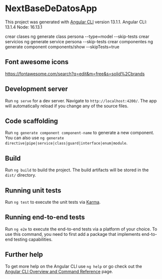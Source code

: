 # NextBaseDeDatosApp

This project was generated with [Angular CLI](https://github.com/angular/angular-cli) version 13.1.1.
Angular CLI: 13.1.4
Node: 16.13.1

crear clases
ng generate class persona --type=model --skip-tests
crear servicios
ng generate service persona --skip-tests
crear componentes
ng generate component components/show --skipTests=true

## Font awesome icons
https://fontawesome.com/search?q=edit&m=free&s=solid%2Cbrands


## Development server

Run `ng serve` for a dev server. Navigate to `http://localhost:4200/`. The app will automatically reload if you change any of the source files.

## Code scaffolding

Run `ng generate component component-name` to generate a new component. You can also use `ng generate directive|pipe|service|class|guard|interface|enum|module`.

## Build

Run `ng build` to build the project. The build artifacts will be stored in the `dist/` directory.

## Running unit tests

Run `ng test` to execute the unit tests via [Karma](https://karma-runner.github.io).

## Running end-to-end tests

Run `ng e2e` to execute the end-to-end tests via a platform of your choice. To use this command, you need to first add a package that implements end-to-end testing capabilities.

## Further help

To get more help on the Angular CLI use `ng help` or go check out the [Angular CLI Overview and Command Reference](https://angular.io/cli) page.
